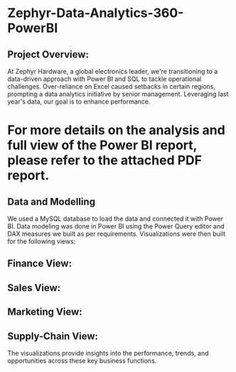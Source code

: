 # **Zephyr-Data-Analytics-360-PowerBI**
## **Project Overview:**
At Zephyr Hardware, a global electronics leader, we're transitioning to a data-driven approach with Power BI and SQL to tackle operational challenges. Over-reliance on Excel caused setbacks in certain regions, prompting a data analytics initiative by senior management. Leveraging last year's data, our goal is to enhance performance.

# **For more details on the analysis and full view of the Power BI report, please refer to the attached PDF report.**
## Data and Modelling
We used a MySQL database to load the data and connected it with Power BI. Data modeling was done in Power BI using the Power Query editor and DAX measures we built as per requirements. Visualizations were then built for the following views:
## **Finance View:**

## **Sales View:**

## **Marketing View:**

## **Supply-Chain View:**


The visualizations provide insights into the performance, trends, and opportunities across these key business functions.

